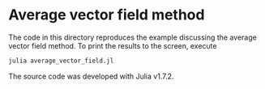 #  Average vector field method

The code in this directory reproduces the example discussing
the average vector field method.
To print the results to the screen, execute
```bash
julia average_vector_field.jl
```

The source code was developed with Julia v1.7.2.
